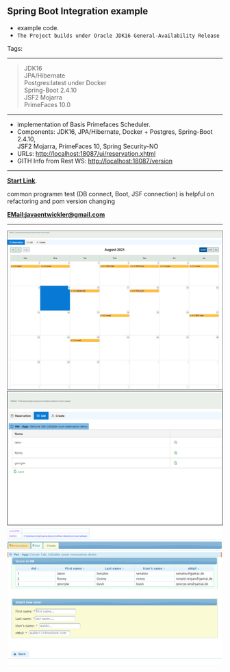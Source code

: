 ## Spring Boot Integration example

- example code.
- `The Project builds under Oracle JDK16 General-Availability Release`

Tags:
****
> JDK16 <br>
> JPA/Hibernate <br>
> Postgres:latest under Docker<br>
> Spring-Boot 2.4.10 <br>
> JSF2 Mojarra <br>
> PrimeFaces 10.0<br>
***
- implementation of Basis Primefaces Scheduler.
- Components: JDK16, JPA/Hibernate, Docker + Postgres, Spring-Boot 2.4.10, <br> JSF2 Mojarra, PrimeFaces 10, Spring Security-NO
- URLs: [http://localhost:18087/ui/reservation.xhtml](http://localhost:18087/ui/reservation.xhtml)
- GITH Info from Rest WS: [http://localhost:18087/version](http://localhost:18087/version)
***
**[Start Link](http://localhost:18087/ui/reservation.xhtml)**.

common programm test (DB connect, Boot, JSF connection) is helpful on <br>
refactoring and pom version changing

**[EMail:javaentwickler@gmail.com](mailto://javaentwickler@gmail.com)**
***
![image1](doc/reservation.png "Image #1")
![image1](doc/list.png "Image #2")
![image1](doc/cewate.png "Image #3")


